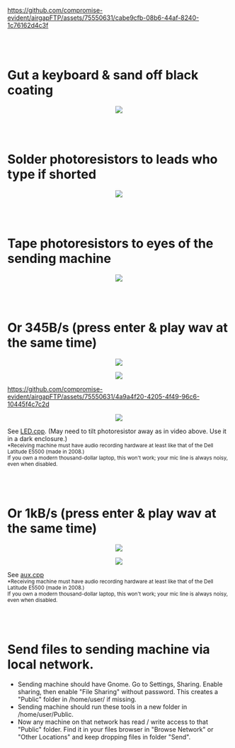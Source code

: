 https://github.com/compromise-evident/airgapFTP/assets/75550631/cabe9cfb-08b6-44af-8240-1c76162d4c3f

<br>
<br>

# Gut a keyboard & sand off black coating

<p align="center">
  <img src="https://raw.githubusercontent.com/compromise-evident/airgapFTP/main/Other/Keyboard_guts_5f4a0b228621479a36b128017924c866.png">
</p>

<br>
<br>

# Solder photoresistors to leads who type if shorted

<p align="center">
  <img src="https://raw.githubusercontent.com/compromise-evident/airgapFTP/main/Other/Keyboard_photoresistors_d64aedee67e91108087d5896876716c1.jpg">
</p>

<br>
<br>

# Tape photoresistors to eyes of the sending machine

<p align="center">
  <img src="https://raw.githubusercontent.com/compromise-evident/airgapFTP/main/Other/Terminal_c7d695b10a110f7bca1be536ec85399d.png">
</p>

<br>
<br>

# Or 345B/s (press enter & play wav at the same time)

<p align="center">
  <img src="https://raw.githubusercontent.com/compromise-evident/airgapFTP/main/Other/LED/Close-up.jpeg">
</p>

<p align="center">
  <img src="https://raw.githubusercontent.com/compromise-evident/airgapFTP/main/Other/LED/Materials.jpeg">
</p>

https://github.com/compromise-evident/airgapFTP/assets/75550631/4a9a4f20-4205-4f49-96c6-10445f4c7c2d

<p align="center">
  <img src="https://raw.githubusercontent.com/compromise-evident/airgapFTP/main/Other/LED/Terminal_36d7579acafa3983936d0f34204d4993.png">
</p>

See [LED.cpp](https://github.com/compromise-evident/airgapFTP/blob/main/Other/LED/LED.cpp). (May need to tilt photoresistor away as in video above. Use it in a dark enclosure.) <br>
<sub>*Receiving machine must have audio recording hardware at least like that of the Dell Latitude E5500 (made in 2008.) <br>
If you own a modern thousand-dollar laptop, this won't work; your mic line is always noisy, even when disabled.<sub/>

<br>
<br>

# Or 1kB/s (press enter & play wav at the same time)

<p align="center">
  <img src="https://raw.githubusercontent.com/compromise-evident/airgapFTP/main/Other/aux/aux_cord.png">
</p>

<p align="center">
  <img src="https://raw.githubusercontent.com/compromise-evident/airgapFTP/main/Other/aux/Terminal_20686babfe4882286b0217374c0c4f45.png">
</p>

See [aux.cpp](https://github.com/compromise-evident/airgapFTP/blob/main/Other/aux/aux.cpp) <br>
<sub>*Receiving machine must have audio recording hardware at least like that of the Dell Latitude E5500 (made in 2008.) <br>
If you own a modern thousand-dollar laptop, this won't work; your mic line is always noisy, even when disabled.<sub/>

<br>
<br>

# Send files to sending machine via local network.

* Sending machine should have Gnome.
  Go to Settings, Sharing. Enable sharing, then enable
  "File Sharing" without password. This creates a "Public"
  folder in /home/user/ if missing.
* Sending machine should run these tools in a new folder in /home/user/Public.
* Now any machine on that network has read / write access
  to that "Public" folder. Find it in your files browser
  in "Browse Network" or "Other Locations" and keep dropping files in folder "Send".
